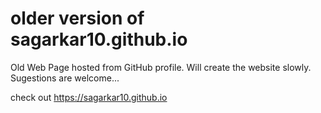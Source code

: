 # older version of sagarkar10.github.io
Old Web Page hosted from GitHub profile.
Will create the website slowly.
Sugestions are welcome...


check out https://sagarkar10.github.io 
